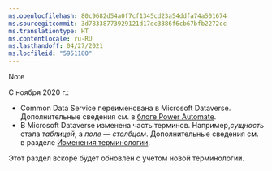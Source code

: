 ```yaml
---
ms.openlocfilehash: 80c9682d54a0f7cf1345cd23a54ddfa74a501674
ms.sourcegitcommit: 3d78338773929121d17ec3386f6cb67bfb2272cc
ms.translationtype: HT
ms.contentlocale: ru-RU
ms.lasthandoff: 04/27/2021
ms.locfileid: "5951180"
---
```

> [!NOTE]
> С ноября 2020 г.:
>
> - Common Data Service переименована в Microsoft Dataverse. Дополнительные сведения см. в [блоге Power Automate](https://aka.ms/PAuAppBlog).
> - В Microsoft Dataverse изменена часть терминов. Например,*сущность* стала *таблицей*, а *поле* — *столбцом*. Дополнительные сведения см. в разделе [Изменения терминологии](/powerapps/maker/data-platform/data-platform-intro).
>
> Этот раздел вскоре будет обновлен с учетом новой терминологии.